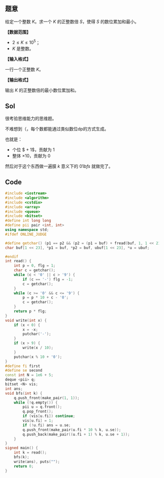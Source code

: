 ## 题意

给定一个整数 $K$。求一个 $K$ 的正整数倍 $S$，使得 $S$ 的数位累加和最小。

**【数据范围】**

- $2 \le K \le {10}^5$；
- $K$ 是整数。

**【输入格式】**

一行一个正整数 $K$。

**【输出格式】**

输出 $K$ 的正整数倍的最小数位累加和。

## Sol

很考验思维能力的思维题。

不难想到（，每个数都能通过类似数位dp的方式生成。

也就是：

- 个位 $ + 1$，贡献为 $1$
- 整体 $\times 10$，贡献为 $0$

然后对于这个东西做一遍膜 $k$ 意义下的 $01 bfs$ 就做完了。

## Code

``` cpp
#include <iostream>
#include <algorithm>
#include <cstdio>
#include <array>
#include <queue>
#include <bitset>
#define int long long
#define pii pair <int, int>
using namespace std;
#ifdef ONLINE_JUDGE

#define getchar() (p1 == p2 && (p2 = (p1 = buf) + fread(buf, 1, 1 << 21, stdin), p1 == p2) ? EOF : *p1++)
char buf[1 << 23], *p1 = buf, *p2 = buf, ubuf[1 << 23], *u = ubuf;

#endif
int read() {
	int p = 0, flg = 1;
	char c = getchar();
	while (c < '0' || c > '9') {
		if (c == '-') flg = -1;
		c = getchar();
	}
	while (c >= '0' && c <= '9') {
		p = p * 10 + c - '0';
		c = getchar();
	}
	return p * flg;
}
void write(int x) {
	if (x < 0) {
		x = -x;
		putchar('-');
	}
	if (x > 9) {
		write(x / 10);
	}
	putchar(x % 10 + '0');
}
#define fi first
#define se second
const int N = 1e6 + 5;
deque <pii> q;
bitset <N> vis;
int ans;
void bfs(int k) {
	q.push_front(make_pair(1, 1));
	while (!q.empty()) {
		pii u = q.front();
		q.pop_front();
		if (vis[u.fi]) continue;
		vis[u.fi] = 1;
		if (!u.fi) ans = u.se;
		q.push_front(make_pair(u.fi * 10 % k, u.se));
		q.push_back(make_pair((u.fi + 1) % k, u.se + 1));
	}
}
signed main() {
	int k = read();
	bfs(k);
	write(ans), puts("");
	return 0;
}
```

